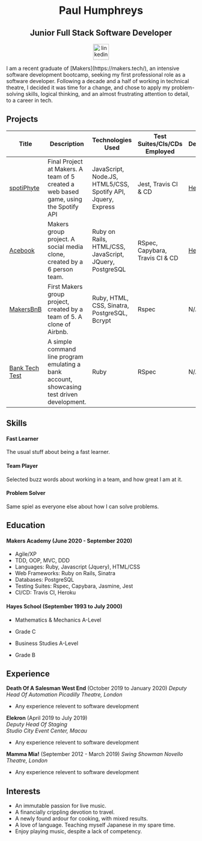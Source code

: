 <h1 align="center">Paul Humphreys</h1>

<h2 align="center">Junior Full Stack Software Developer</h2>

<div align="center">

<a href="https://www.linkedin.com/in/paul-humphreys-65b64a1b7/">
<img src="https://www.iconfinder.com/data/icons/logotypes/32/square-linkedin-512.png" alt="linkedin" hspace="50" height="42" width="42"></a>

</div>

<p>I am a recent graduate of [Makers](https://makers.tech/), an intensive software development bootcamp, seeking my first professional role as a software developer. Following a decade and a half of working in technical theatre, I decided it was time for a change, and chose to apply my problem-solving skills, logical thinking, and an almost frustrating attention to detail, to a career in tech.</p>

## Projects
| Title | Description | Technologies Used | Test Suites/CIs/CDs Employed | Deployment |
|--|--|--|--|--|
| [spotiPhyte](https://github.com/phump81/spotiPhyte)| Final Project at Makers. A team of 5 created a web based game, using the Spotify API | JavaScript, Node.JS, HTML5/CSS, Spotify API, Jquery, Express | Jest, Travis CI & CD |[Heroku](https://spotiphyte.herokuapp.com/)|
| [Acebook](https://github.com/phump81/acebook-team2) | Makers group project. A social media clone, created by a 6 person team. | Ruby on Rails, HTML/CSS, JavaScript, JQuery, PostgreSQL | RSpec, Capybara, Travis CI & CD|[Heroku](http://acebook-team-2.herokuapp.com/)|
| [MakersBnB](https://github.com/phump81/makersbnb)| First Makers group project, created by a team of 5. A clone of Airbnb.| Ruby, HTML, CSS, Sinatra, PostgreSQL, Bcrypt | Rspec | N/A |
| [Bank Tech Test](https://github.com/phump81/Bank_Tech_Test) | A simple command line program emulating a bank account, showcasing test driven development. | Ruby | RSpec| N/A |


## Skills

#### Fast Learner

The usual stuff about being a fast learner.

#### Team Player

Selected buzz words about working in a team, and how great I am at it.

#### Problem Solver

Same spiel as everyone else about how I can solve problems.

## Education

#### Makers Academy (June 2020 - September 2020)

- Agile/XP
- TDD, OOP, MVC, DDD
- Languages: Ruby, Javascript (Jquery), HTML/CSS
- Web Frameworks: Ruby on Rails, Sinatra
- Databases: PostgreSQL
- Testing Suites: Rspec, Capybara, Jasmine, Jest
- CI/CD: Travis CI, Heroku

#### Hayes School (September 1993 to July 2000)

- Mathematics & Mechanics A-Level
- Grade C

- Business Studies A-Level
- Grade B

## Experience

**Death Of A Salesman West End** (October 2019 to January 2020)
*Deputy Head Of Automation*
*Picadilly Theatre, London*    
- Any experience relevent to software development

**Elekron** (April 2019 to July 2019)   
*Deputy Head Of Staging*  
*Studio City Event Center, Macau*
- Any experience relevent to software development

**Mamma Mia!** (September 2012 - March 2019)
*Swing Showman*
*Novello Theatre, London*
- Any experience relevent to software development

## Interests

- An immutable passion for live music.
- A financially crippling devotion to travel.
- A newly found ardour for cooking, with mixed results.
- A love of language. Teaching myself Japanese in my spare time.
- Enjoy playing music, despite a lack of competency.
